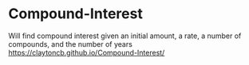 # Compound-Interest
Will find compound interest given an initial amount, a rate, a number of compounds, and the number of years
https://claytoncb.github.io/Compound-Interest/
